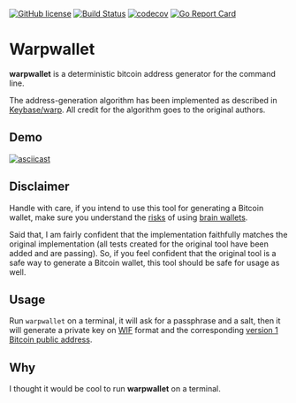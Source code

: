 [![GitHub license](https://img.shields.io/badge/license-MIT-green.svg)](https://raw.githubusercontent.com/moncho/warpwallet/master/LICENSE)
[![Build Status](https://travis-ci.org/moncho/warpwallet.svg?branch=master)](https://travis-ci.org/moncho/warpwallet)
[![codecov](https://codecov.io/gh/moncho/warpwallet/branch/master/graph/badge.svg)](https://codecov.io/gh/moncho/warpwallet)
[![Go Report Card](https://goreportcard.com/badge/github.com/moncho/warpwallet)](https://goreportcard.com/report/github.com/moncho/warpwallet)

# Warpwallet

**warpwallet** is a deterministic bitcoin address generator for the command line.

The address-generation algorithm has been implemented as described in [Keybase/warp](https://keybase.io/warp). All credit for the algorithm goes to the original authors.

## Demo

[![asciicast](https://asciinema.org/a/136298.png)](https://asciinema.org/a/136298?autoplay=1)

## Disclaimer

Handle with care, if you intend to use this tool for generating a Bitcoin wallet, make sure you understand the [risks](https://eprint.iacr.org/2016/103.pdf) of using [brain wallets](https://en.bitcoin.it/wiki/Brainwallet). 

Said that, I am fairly confident that the implementation faithfully matches the original implementation (all tests created for the original tool have been added and are passing). 
So, if you feel confident that the original tool is a safe way to generate a Bitcoin wallet, this tool should be safe for usage as well.

## Usage

Run `warpwallet` on a terminal, it will ask for a passphrase and a salt, then it will generate a private key on [WIF](https://en.bitcoin.it/wiki/Wallet_import_format) format and the corresponding [version 1 Bitcoin public address](https://en.bitcoin.it/wiki/Technical_background_of_version_1_Bitcoin_addresses). 

## Why

I thought it would be cool to run **warpwallet** on a terminal. 


